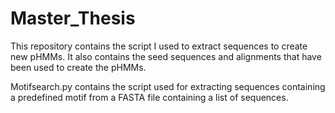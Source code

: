 # Master_Thesis
This repository contains the script I used to extract sequences to create new pHMMs. It also contains the seed sequences and alignments that have been used to create the pHMMs.


Motifsearch.py contains the script used for extracting sequences containing a predefined motif from a FASTA file containing a list of sequences.

